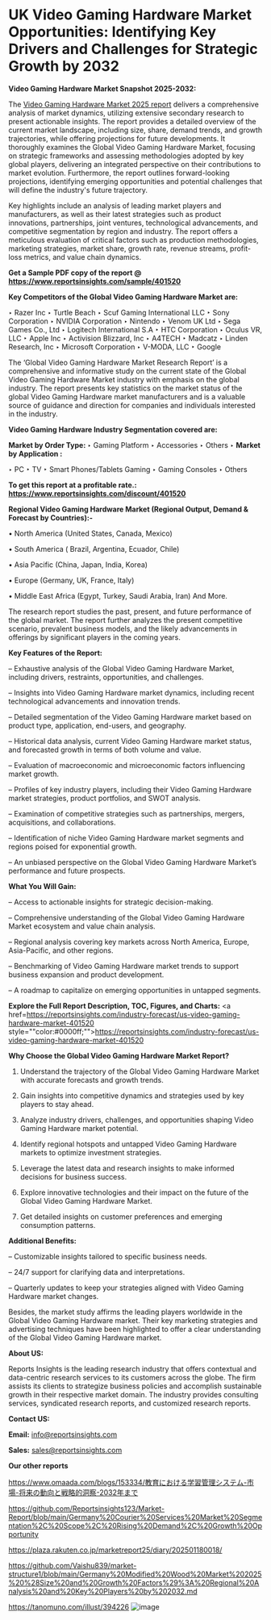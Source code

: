 # UK Video Gaming Hardware Market Opportunities: Identifying Key Drivers and Challenges for Strategic Growth by 2032

<strong>Video Gaming Hardware Market Snapshot 2025-2032:</strong>

The <a href=https://www.reportsinsights.com/sample/401520>Video Gaming Hardware Market 2025 report</a> delivers a comprehensive analysis of market dynamics, utilizing extensive secondary research to present actionable insights. The report provides a detailed overview of the current market landscape, including size, share, demand trends, and growth trajectories, while offering projections for future developments. It thoroughly examines the Global Video Gaming Hardware Market, focusing on strategic frameworks and assessing methodologies adopted by key global players, delivering an integrated perspective on their contributions to market evolution. Furthermore, the report outlines forward-looking projections, identifying emerging opportunities and potential challenges that will define the industry's future trajectory.

Key highlights include an analysis of leading market players and manufacturers, as well as their latest strategies such as product innovations, partnerships, joint ventures, technological advancements, and competitive segmentation by region and industry. The report offers a meticulous evaluation of critical factors such as production methodologies, marketing strategies, market share, growth rate, revenue streams, profit-loss metrics, and value chain dynamics.

<strong>Get a Sample PDF copy of the report @ <a href=https://www.reportsinsights.com/sample/401520 style=color:#0000ff;>https://www.reportsinsights.com/sample/401520</a></strong>

<strong>Key Competitors of the Global Video Gaming Hardware Market are:</strong>

‣ Razer Inc
‣ Turtle Beach
‣ Scuf Gaming International LLC
‣ Sony Corporation
‣ NVIDIA Corporation
‣ Nintendo
‣ Venom UK Ltd
‣ Sega Games Co., Ltd
‣ Logitech International S.A
‣ HTC Corporation
‣ Oculus VR, LLC
‣ Apple Inc
‣ Activision Blizzard, Inc
‣ A4TECH
‣ Madcatz
‣ Linden Research, Inc
‣ Microsoft Corporation
‣ V-MODA, LLC
‣ Google

The ‘Global Video Gaming Hardware Market Research Report’ is a comprehensive and informative study on the current state of the Global Video Gaming Hardware Market industry with emphasis on the global industry. The report presents key statistics on the market status of the global Video Gaming Hardware market manufacturers and is a valuable source of guidance and direction for companies and individuals interested in the industry.

<strong>Video Gaming Hardware Industry Segmentation covered are:</strong>

<strong>Market by Order Type: </strong>
‣ Gaming Platform
‣ Accessories
‣ Others
‣ 
<strong>Market by Application :</strong>

‣ PC
‣ TV
‣ Smart Phones/Tablets Gaming
‣ Gaming Consoles
‣ Others

<strong>To get this report at a profitable rate.: <a href=https://www.reportsinsights.com/discount/401520 style=color:#0000ff;>https://www.reportsinsights.com/discount/401520</a></strong>

<strong>Regional Video Gaming Hardware Market (Regional Output, Demand &amp; Forecast by Countries):-</strong>

• North America (United States, Canada, Mexico)

• South America ( Brazil, Argentina, Ecuador, Chile)

• Asia Pacific (China, Japan, India, Korea)

• Europe (Germany, UK, France, Italy)

• Middle East Africa (Egypt, Turkey, Saudi Arabia, Iran) And More.

The research report studies the past, present, and future performance of the global market. The report further analyzes the present competitive scenario, prevalent business models, and the likely advancements in offerings by significant players in the coming years.

<strong>Key Features of the Report:</strong>

– Exhaustive analysis of the Global Video Gaming Hardware Market, including drivers, restraints, opportunities, and challenges.

– Insights into Video Gaming Hardware market dynamics, including recent technological advancements and innovation trends.

– Detailed segmentation of the Video Gaming Hardware market based on product type, application, end-users, and geography.

– Historical data analysis, current Video Gaming Hardware market status, and forecasted growth in terms of both volume and value.

– Evaluation of macroeconomic and microeconomic factors influencing market growth.

– Profiles of key industry players, including their Video Gaming Hardware market strategies, product portfolios, and SWOT analysis.

– Examination of competitive strategies such as partnerships, mergers, acquisitions, and collaborations.

– Identification of niche Video Gaming Hardware market segments and regions poised for exponential growth.

– An unbiased perspective on the Global Video Gaming Hardware Market’s performance and future prospects.

<strong>What You Will Gain:</strong>

– Access to actionable insights for strategic decision-making.

– Comprehensive understanding of the Global Video Gaming Hardware Market ecosystem and value chain analysis.

– Regional analysis covering key markets across North America, Europe, Asia-Pacific, and other regions.

– Benchmarking of Video Gaming Hardware market trends to support business expansion and product development.

– A roadmap to capitalize on emerging opportunities in untapped segments.

<strong>Explore the Full Report Description, TOC, Figures, and Charts:</strong>
<a href=https://reportsinsights.com/industry-forecast/us-video-gaming-hardware-market-401520 style=""color:#0000ff;"">https://reportsinsights.com/industry-forecast/us-video-gaming-hardware-market-401520</a>

<strong>Why Choose the Global Video Gaming Hardware Market Report?</strong>

1. Understand the trajectory of the Global Video Gaming Hardware Market with accurate forecasts and growth trends.

2. Gain insights into competitive dynamics and strategies used by key players to stay ahead.

3. Analyze industry drivers, challenges, and opportunities shaping Video Gaming Hardware market potential.

4. Identify regional hotspots and untapped Video Gaming Hardware markets to optimize investment strategies.

5. Leverage the latest data and research insights to make informed decisions for business success.

6. Explore innovative technologies and their impact on the future of the Global Video Gaming Hardware Market.

7. Get detailed insights on customer preferences and emerging consumption patterns.

<strong>Additional Benefits:</strong>

– Customizable insights tailored to specific business needs.

– 24/7 support for clarifying data and interpretations.

– Quarterly updates to keep your strategies aligned with Video Gaming Hardware market changes.

Besides, the market study affirms the leading players worldwide in the Global Video Gaming Hardware market. Their key marketing strategies and advertising techniques have been highlighted to offer a clear understanding of the Global Video Gaming Hardware market.

<strong><strong>About US</strong>:</strong>

Reports Insights is the leading research industry that offers contextual and data-centric research services to its customers across the globe. The firm assists its clients to strategize business policies and accomplish sustainable growth in their respective market domain. The industry provides consulting services, syndicated research reports, and customized research reports.

<strong>Contact US:</strong>

<p class=><b>Email:</b> <a href=mailto:info@reportsinsights.com>info@reportsinsights.com</a></p>
<p class=><b>Sales:</b> <a href=mailto:sales@reportsinsights.com>sales@reportsinsights.com</a></p>

<strong>Our other reports</strong>

<a href=https://www.omaada.com/blogs/153334/教育における学習管理システム-市場-将来の動向と戦略的洞察-2032年まで>https://www.omaada.com/blogs/153334/教育における学習管理システム-市場-将来の動向と戦略的洞察-2032年まで</a>

<a href=https://github.com/Reportsinsights123/Market-Report/blob/main/Germany%20Courier%20Services%20Market%20Segmentation%2C%20Scope%2C%20Rising%20Demand%2C%20Growth%20Opportunity>https://github.com/Reportsinsights123/Market-Report/blob/main/Germany%20Courier%20Services%20Market%20Segmentation%2C%20Scope%2C%20Rising%20Demand%2C%20Growth%20Opportunity</a>

<a href=https://plaza.rakuten.co.jp/marketreport25/diary/202501180018/>https://plaza.rakuten.co.jp/marketreport25/diary/202501180018/</a>

<a href=https://github.com/Vaishu839/market-structure1/blob/main/Germany%20Modified%20Wood%20Market%202025%20%28Size%20and%20Growth%20Factors%29%3A%20Regional%20Analysis%20and%20Key%20Players%20by%202032.md>https://github.com/Vaishu839/market-structure1/blob/main/Germany%20Modified%20Wood%20Market%202025%20%28Size%20and%20Growth%20Factors%29%3A%20Regional%20Analysis%20and%20Key%20Players%20by%202032.md</a>

<a href=https://tanomuno.com/illust/394226>https://tanomuno.com/illust/394226</a>
![image](https://github.com/user-attachments/assets/e3a36776-3d77-4798-a4b0-83133e9d2210)
